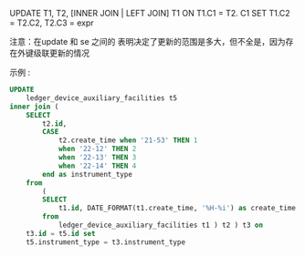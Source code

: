 UPDATE T1, T2,
[INNER JOIN | LEFT JOIN] T1 ON T1.C1 = T2. C1
SET T1.C2 = T2.C2, 
    T2.C3 = expr

 注意：在update 和 se 之间的 表明决定了更新的范围是多大，但不全是，因为存在外键级联更新的情况   

示例 :
```sql
UPDATE
	ledger_device_auxiliary_facilities t5
inner join (
	SELECT
		t2.id,
		CASE
			t2.create_time when '21-53' THEN 1
			when '22-12' THEN 2
			when '22-13' THEN 3
			when '22-14' THEN 4
		end as instrument_type
	from
		(
		SELECT
			t1.id, DATE_FORMAT(t1.create_time, '%H-%i') as create_time
		from
			ledger_device_auxiliary_facilities t1 ) t2 ) t3 on
	t3.id = t5.id set
	t5.instrument_type = t3.instrument_type

```